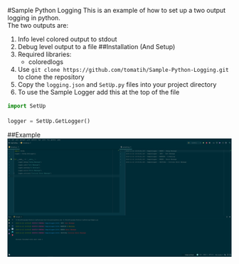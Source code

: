 #Sample Python Logging
This is an example of how to set up a two output logging in python.<br>
The two outputs are:
1. Info level colored output to stdout
2. Debug level output to a file
##Installation (And Setup)
1. Required libraries:
    - coloredlogs
2. Use `git clone https://github.com/tomatih/Sample-Python-Logging.git` to clone the repository
3. Copy the `logging.json` and `SetUp.py` files into your project directory
4. To use the Sample Logger add this at the top of the file
```python
import SetUp

logger = SetUp.GetLogger()
```
##Example
![Example Image](README%20Assets/Example.png)